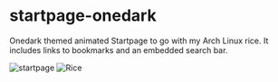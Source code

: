 # startpage-onedark
Onedark themed animated Startpage to go with my Arch Linux rice. 
It includes links to bookmarks and an embedded search bar.

![startpage](https://user-images.githubusercontent.com/63329157/150112508-7d330f84-4cab-4cde-977b-99bbd6dc83e2.png)
![Rice](https://user-images.githubusercontent.com/63329157/150112579-1de68abc-e029-4870-b9be-be78bc893acc.png)
